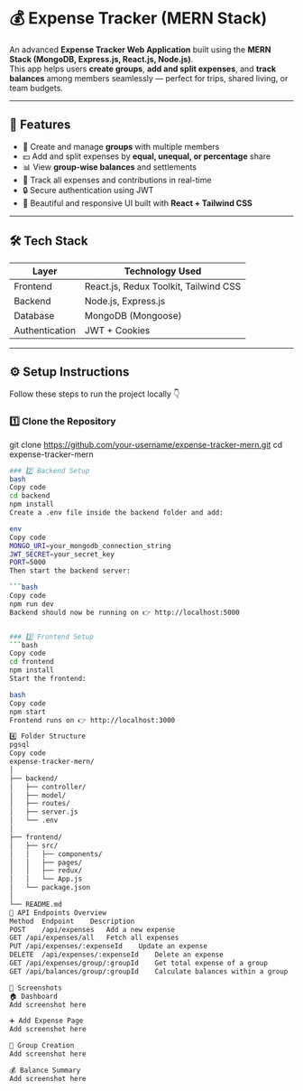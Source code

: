 # 💰 Expense Tracker (MERN Stack)

An advanced **Expense Tracker Web Application** built using the **MERN Stack (MongoDB, Express.js, React.js, Node.js)**.  
This app helps users **create groups**, **add and split expenses**, and **track balances** among members seamlessly — perfect for trips, shared living, or team budgets.

---

## 🚀 Features

- 👥 Create and manage **groups** with multiple members  
- 💵 Add and split expenses by **equal, unequal, or percentage** share  
- 📊 View **group-wise balances** and settlements  
- 🧾 Track all expenses and contributions in real-time  
- 🔒 Secure authentication using JWT  
- 🎨 Beautiful and responsive UI built with **React + Tailwind CSS**

---

## 🛠️ Tech Stack

| Layer        | Technology Used                     |
|---------------|-------------------------------------|
| Frontend      | React.js, Redux Toolkit, Tailwind CSS |
| Backend       | Node.js, Express.js                 |
| Database      | MongoDB (Mongoose)                 |
| Authentication| JWT + Cookies                       |

---

## ⚙️ Setup Instructions

Follow these steps to run the project locally 👇

### 1️⃣ Clone the Repository


git clone https://github.com/your-username/expense-tracker-mern.git
cd expense-tracker-mern

```bash
### 2️⃣ Backend Setup
bash
Copy code
cd backend
npm install
Create a .env file inside the backend folder and add:

env
Copy code
MONGO_URI=your_mongodb_connection_string
JWT_SECRET=your_secret_key
PORT=5000
Then start the backend server:

```bash
Copy code
npm run dev
Backend should now be running on 👉 http://localhost:5000


### 3️⃣ Frontend Setup
```bash
Copy code
cd frontend
npm install
Start the frontend:

bash
Copy code
npm start
Frontend runs on 👉 http://localhost:3000

4️⃣ Folder Structure
pgsql
Copy code
expense-tracker-mern/
│
├── backend/
│   ├── controller/
│   ├── model/
│   ├── routes/
│   ├── server.js
│   └── .env
│
├── frontend/
│   ├── src/
│   │   ├── components/
│   │   ├── pages/
│   │   ├── redux/
│   │   └── App.js
│   └── package.json
│
└── README.md
🧩 API Endpoints Overview
Method	Endpoint	Description
POST	/api/expenses	Add a new expense
GET	/api/expenses/all	Fetch all expenses
PUT	/api/expenses/:expenseId	Update an expense
DELETE	/api/expenses/:expenseId	Delete an expense
GET	/api/expenses/group/:groupId	Get total expense of a group
GET	/api/balances/group/:groupId	Calculate balances within a group

📸 Screenshots
🏠 Dashboard
Add screenshot here

➕ Add Expense Page
Add screenshot here

👥 Group Creation
Add screenshot here

💰 Balance Summary
Add screenshot here

